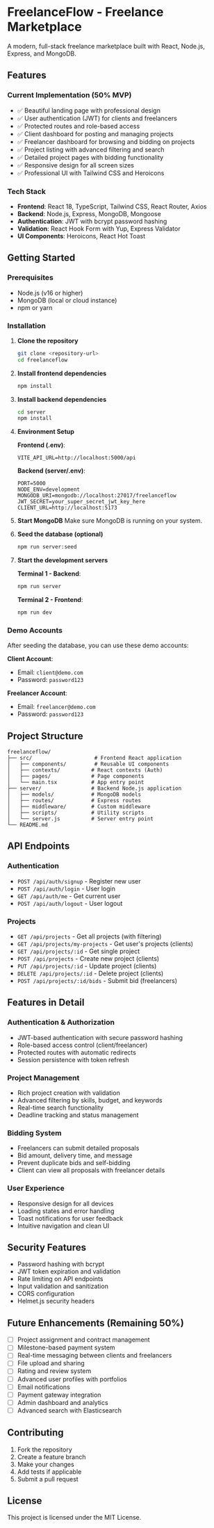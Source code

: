 # FreelanceFlow - Freelance Marketplace

A modern, full-stack freelance marketplace built with React, Node.js, Express, and MongoDB.

## Features

### Current Implementation (50% MVP)
- ✅ Beautiful landing page with professional design
- ✅ User authentication (JWT) for clients and freelancers
- ✅ Protected routes and role-based access
- ✅ Client dashboard for posting and managing projects
- ✅ Freelancer dashboard for browsing and bidding on projects
- ✅ Project listing with advanced filtering and search
- ✅ Detailed project pages with bidding functionality
- ✅ Responsive design for all screen sizes
- ✅ Professional UI with Tailwind CSS and Heroicons

### Tech Stack
- **Frontend**: React 18, TypeScript, Tailwind CSS, React Router, Axios
- **Backend**: Node.js, Express, MongoDB, Mongoose
- **Authentication**: JWT with bcrypt password hashing
- **Validation**: React Hook Form with Yup, Express Validator
- **UI Components**: Heroicons, React Hot Toast

## Getting Started

### Prerequisites
- Node.js (v16 or higher)
- MongoDB (local or cloud instance)
- npm or yarn

### Installation

1. **Clone the repository**
   ```bash
   git clone <repository-url>
   cd freelanceflow
   ```

2. **Install frontend dependencies**
   ```bash
   npm install
   ```

3. **Install backend dependencies**
   ```bash
   cd server
   npm install
   ```

4. **Environment Setup**
   
   **Frontend (.env)**:
   ```env
   VITE_API_URL=http://localhost:5000/api
   ```
   
   **Backend (server/.env)**:
   ```env
   PORT=5000
   NODE_ENV=development
   MONGODB_URI=mongodb://localhost:27017/freelanceflow
   JWT_SECRET=your_super_secret_jwt_key_here
   CLIENT_URL=http://localhost:5173
   ```

5. **Start MongoDB**
   Make sure MongoDB is running on your system.

6. **Seed the database (optional)**
   ```bash
   npm run server:seed
   ```

7. **Start the development servers**
   
   **Terminal 1 - Backend**:
   ```bash
   npm run server
   ```
   
   **Terminal 2 - Frontend**:
   ```bash
   npm run dev
   ```

### Demo Accounts

After seeding the database, you can use these demo accounts:

**Client Account**:
- Email: `client@demo.com`
- Password: `password123`

**Freelancer Account**:
- Email: `freelancer@demo.com`
- Password: `password123`

## Project Structure

```
freelanceflow/
├── src/                    # Frontend React application
│   ├── components/         # Reusable UI components
│   ├── contexts/          # React contexts (Auth)
│   ├── pages/             # Page components
│   └── main.tsx           # App entry point
├── server/                # Backend Node.js application
│   ├── models/            # MongoDB models
│   ├── routes/            # Express routes
│   ├── middleware/        # Custom middleware
│   ├── scripts/           # Utility scripts
│   └── server.js          # Server entry point
└── README.md
```

## API Endpoints

### Authentication
- `POST /api/auth/signup` - Register new user
- `POST /api/auth/login` - User login
- `GET /api/auth/me` - Get current user
- `POST /api/auth/logout` - User logout

### Projects
- `GET /api/projects` - Get all projects (with filtering)
- `GET /api/projects/my-projects` - Get user's projects (clients)
- `GET /api/projects/:id` - Get single project
- `POST /api/projects` - Create new project (clients)
- `PUT /api/projects/:id` - Update project (clients)
- `DELETE /api/projects/:id` - Delete project (clients)
- `POST /api/projects/:id/bids` - Submit bid (freelancers)

## Features in Detail

### Authentication & Authorization
- JWT-based authentication with secure password hashing
- Role-based access control (client/freelancer)
- Protected routes with automatic redirects
- Session persistence with token refresh

### Project Management
- Rich project creation with validation
- Advanced filtering by skills, budget, and keywords
- Real-time search functionality
- Deadline tracking and status management

### Bidding System
- Freelancers can submit detailed proposals
- Bid amount, delivery time, and message
- Prevent duplicate bids and self-bidding
- Client can view all proposals with freelancer details

### User Experience
- Responsive design for all devices
- Loading states and error handling
- Toast notifications for user feedback
- Intuitive navigation and clean UI

## Security Features

- Password hashing with bcrypt
- JWT token expiration and validation
- Rate limiting on API endpoints
- Input validation and sanitization
- CORS configuration
- Helmet.js security headers

## Future Enhancements (Remaining 50%)

- [ ] Project assignment and contract management
- [ ] Milestone-based payment system
- [ ] Real-time messaging between clients and freelancers
- [ ] File upload and sharing
- [ ] Rating and review system
- [ ] Advanced user profiles with portfolios
- [ ] Email notifications
- [ ] Payment gateway integration
- [ ] Admin dashboard and analytics
- [ ] Advanced search with Elasticsearch

## Contributing

1. Fork the repository
2. Create a feature branch
3. Make your changes
4. Add tests if applicable
5. Submit a pull request

## License

This project is licensed under the MIT License.